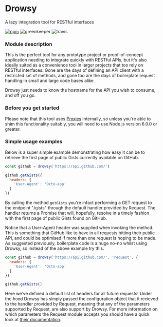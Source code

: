 # Drowsy

A lazy integration tool for RESTful interfaces

[![npm](https://img.shields.io/npm/v/drowsy.svg?style=flat-square)](https://www.npmjs.com/package/drowsy)
![greenkeeper](https://badges.greenkeeper.io/iainreid820/drowsy.svg)
![travis](https://img.shields.io/travis/iainreid820/drowsy/master.svg?style=flat-square)

### Module description

This is the perfect tool for any prototype project or proof-of-concept application needing to integrate quickly with RESTful APIs, but it's also ideally suited as a convenience tool in larger projects that too rely on RESTful interfaces. Gone are the days of defining an API client with a restricted set of methods, and gone too are the days of boilerplate request handling in small and large code bases alike.

Drowsy just needs to know the hostname for the API you wish to consume, and off you go.

### Before you get started

Please note that this tool uses [Proxies](https://developer.mozilla.org/en/docs/Web/JavaScript/Reference/Global_Objects/Proxy) internally, so unless you're able to shim this functionality suitably, you will need to use Node.js version 6.0.0 or greater.

### Simple usage examples

Below is a super simple example demonstrating how easy it can be to retrieve the first page of public Gists currently available on GitHub.

```javascript
const github = drowsy('https://api.github.com/')

github.getGists({
  headers: {
    'User-Agent': 'Octo-app'
  }
})
```

By calling the method `getGists` you're infact performing a GET request to the endpoint "/gists" through the default handler provided by Request. The handler returns a Promise that will, hopefully, resolve in a timely fashion with the first page of public Gists found on GitHub.

Notice that a User-Agent header was supplied when invoking the method. This is something that GitHub like to have in all requests hitting their public API, and could be optimised if more than one request is hoping to be made. As suggested previously, boilerplate code is a huge no-no whilst using Drowsy, so instead of the above example try this.

```javascript
const github = drowsy('https://api.github.com/', 'request', {
  headers: {
    'User-Agent': 'Octo-app'
  }
})

github.getGists()
```

Here we've defined a default list of headers for all future requests! Under the hood Drowsy has simply passed the configuration object that it recieved to the handler provided by Request, meaning that any of the parameters supported by Request, are also support by Drowsy. For more information on which parameters the Request module accepts you should have a quick look at [their documentation](https://www.npmjs.com/package/request).


